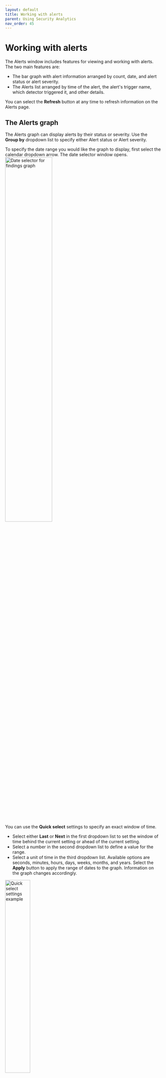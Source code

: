 ```yaml
---
layout: default
title: Working with alerts
parent: Using Security Analytics
nav_order: 45
---
```


# Working with alerts

The Alerts window includes features for viewing and working with alerts. The two main features are:
* The bar graph with alert information arranged by count, date, and alert status or alert severity.
* The Alerts list arranged by time of the alert, the alert's trigger name, which detector triggered it, and other details.

You can select the **Refresh** button at any time to refresh information on the Alerts page.

## The Alerts graph

The Alerts graph can display alerts by their status or severity. Use the **Group by** dropdown list to specify either Alert status or Alert severity.

To specify the date range you would like the graph to display, first select the calendar dropdown arrow. The date selector window opens.
<br><img src="{{site.url}}{{site.baseurl}}/images/Security/find-date-pick.png" alt="Date selector for findings graph" width="55%">

You can use the **Quick select** settings to specify an exact window of time.
* Select either **Last** or **Next** in the first dropdown list to set the window of time behind the current setting or ahead of the current setting.
* Select a number in the second dropdown list to define a value for the range.
* Select a unit of time in the third dropdown list. Available options are seconds, minutes, hours, days, weeks, months, and years.
Select the **Apply** button to apply the range of dates to the graph. Information on the graph changes accordingly.

<img src="{{site.url}}{{site.baseurl}}/images/Security/quickset.png" alt="Quick select settings example" width="40%">

You can use the left and right arrows to move the window of time behind the current range of dates or ahead of the current range of dates. When you use these arrows, the start date and end date appear in the date range field. You can then select each one to set an absolute, relative, or current date and time. For absolute and relative changes, select the **Update** button to apply the changes.

<img src="{{site.url}}{{site.baseurl}}/images/Security/date-pick.png" alt="Altering date range" width="55%">

As an alternative, you can select an option in the **Commonly used** section (see the preceding image of the calendar dropdown list) to conveniently set a window of time. Options include date ranges such as **Today**, **Yesterday**, **this week**, and **week to date**. 

When one of the commonly used windows of time is selected, you can select the **Show dates** label in the date range field to populate the range of dates. Following that, you can select either the start date or end date to specify by an absolute, relative, or current date and time setting. For absolute and relative changes, select the **Update** button to apply the changes.

As one more alternative, you can select an option from the **Recently used date ranges** section to go back to a previous setting.

## The Alerts list

The Alerts list displays all findings according to the time when the alert was triggered, the alert's trigger name, the detector that triggered the alert, the alert status, and alert severity.
Use the **Alert severity** dropdown list to filter the list of alerts by severity. Use the **Status** dropdown list to filter the list by alert status.

